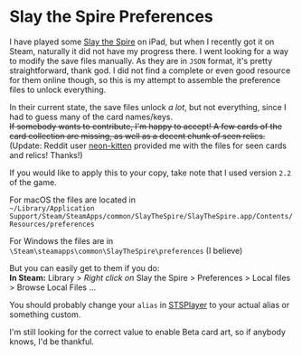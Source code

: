 # Slay the Spire Preferences

I have played some [Slay the Spire](https://store.steampowered.com/app/646570/Slay_the_Spire/) on iPad, but when I recently got it on Steam, naturally it did not have my progress there. I went looking for a way to modify the save files manually. As they are in `JSON` format, it's pretty straightforward, thank god. I did not find a complete or even good resource for them online though, so this is my attempt to assemble the preference files to unlock everything.

In their current state, the save files unlock *a lot*, but not everything, since I had to guess many of the card names/keys.  
~~If somebody wants to contribute, I'm happy to accept! A few cards of the card collection are missing, as well as a decent chunk of seen relics.~~  
(Update: Reddit user [neon-kitten](https://www.reddit.com/user/neon-kitten/) provided me with the files for seen cards and relics! Thanks!)

If you would like to apply this to your copy, take note that I used version `2.2` of the game.

For macOS the files are located in  
`~/Library/Application Support/Steam/SteamApps/common/SlayTheSpire/SlayTheSpire.app/Contents/Resources/preferences`

For Windows the files are in  
`\Steam\steamapps\common\SlayTheSpire\preferences` (I believe)

But you can easily get to them if you do:  
**In Steam:** Library > *Right click on* Slay the Spire > Preferences > Local files > Browse Local Files …

You should probably change your `alias` in [STSPlayer](/STSPlayer#L2) to your actual alias or something custom.

I'm still looking for the correct value to enable Beta card art, so if anybody knows, I'd be thankful.
